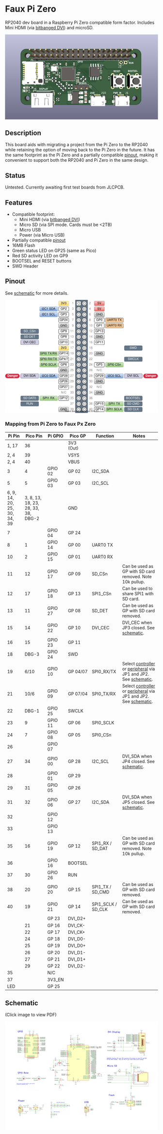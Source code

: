 # Faux Pi Zero

RP2040 dev board in a Raspberry Pi Zero compatible form factor.  Includes Mini HDMI (via [bitbanged DVI](https://github.com/Wren6991/PicoDVI)) and microSD.

[![](docs/assets/render.jpg)](docs/assets/render.jpg)

## Description

This board aids with migrating a project from the Pi Zero to the RP2040 while retaining the option of moving back to the Pi Zero in the future.  It has the same footprint as the Pi Zero and a partially compatible [pinout](#pinout), making it convenient to support both the RP2040 and Pi Zero in the same design.

## Status

Untested.  Currently awaiting first test boards from JLCPCB.

## Features

* Compatible footprint:
  * Mini HDMI (via [bitbanged DVI](https://github.com/Wren6991/PicoDVI))
  * Micro SD (via SPI mode.  Cards must be <2TB)
  * Micro USB
  * Power (via Micro USB)
* Partially compatible [pinout](#pinout)
* 16MB Flash
* Green status LED on GP25 (same as Pico)
* Red SD activity LED on GP9
* BOOTSEL and RESET buttons
* SWD Header

## Pinout

See [schematic](#schematic) for more details.

[![](docs/assets/pinout.drawio.svg)](docs/assets/pinout.drawio.svg)

### Mapping from Pi Zero to Faux Px Zero

Pi Pin | Pico Pin | Pi GPIO | Pico GP | Function | Notes
-|-|-|-|-|-
1, 17 | 36 |  | 3V3 (Out) |  |
2, 4 | 39 |  | VSYS |  |
2, 4 | 40 |  | VBUS |  |
3 | 4 | GPIO 02 | GP 02 | I2C_SDA |
5 | 5 | GPIO 03 | GP 03 | I2C_SCL |
6, 9, 14, 20, 25, 30, 34, 39 | 3, 8, 13, 18, 23, 28, 33, 38, DBG-2 |  | GND |  |
7 |  | GPIO 04 | GP 24 |  |
8 | 1 | GPIO 14 | GP 00 | UART0 TX |
10 | 2 | GPIO 15 | GP 01 | UART0 RX |
11 | 12 | GPIO 17 | GP 09 | SD_CSn | Can be used as GP with SD card removed.  Note 10k pullup.
12 | 17 | GPIO 18 | GP 13 | SPI1_CSn | Can be used to share SPI1 with SD card.
13 | 11 | GPIO 27 | GP 08 | SD_DET | Can be used as GP with SD card removed.
15 | 14 | GPIO 22 | GP 10 | DVI_CEC | DVI_CEC when JP3 closed.  See [schematic](#schematic).
16 | 15 | GPIO 23 | GP 11 |  |
18 | DBG-3 | GPIO 24 | SWD |  |
19 | 6/10 | GPIO 10 | GP 04/07 | SPI0_RX/TX | Select [controller](https://www.oshwa.org/a-resolution-to-redefine-spi-signal-names/) or [peripheral](https://www.oshwa.org/a-resolution-to-redefine-spi-signal-names/) via JP1 and JP2.  See [schematic](#schematic).
21 | 10/6 | GPIO 09 | GP 07/04 | SPI0_TX/RX | Select [controller](https://www.oshwa.org/a-resolution-to-redefine-spi-signal-names/) or [peripheral](https://www.oshwa.org/a-resolution-to-redefine-spi-signal-names/) via JP1 and JP2.  See [schematic](#schematic).
22 | DBG-1 | GPIO 25 | SWCLK |  |
23 | 9 | GPIO 11 | GP 06 | SPI0_SCLK |
24 | 7 | GPIO 08 | GP 05 | SPI0_CSn |
26 |  | GPIO 07 |  |  |
27 | 34 | GPIO 00 | GP 28 | I2C_SCL | DVI_SDA when JP4 closed.  See [schematic](#schematic).
28 |  | GPIO 01 | GP 29 |  |
29 | 31 | GPIO 05 | GP 26 |  |
31 | 32 | GPIO 06 | GP 27 | I2C_SDA | DVI_SDA when JP5 closed.  See [schematic](#schematic).
32 |  | GPIO 12 |  |  |
33 |  | GPIO 13 |  |  |
35 | 16 | GPIO 19 | GP 12 | SPI1_RX / SD_DAT | Can be used as GP with SD card removed.  Note 10k pullup.
36 |  | GPIO 16 | BOOTSEL |  |
37 | 30 | GPIO 26 | RUN |  |
38 | 20 | GPIO 20 | GP 15 | SPI1_TX / SD_CMD | Can be used as GP with SD card removed.
40 | 19 | GPIO 21 | GP 14 | SPI1_SCLK / SD_CLK | Can be used as GP with SD card removed.
   |    |    | GP 23 | DVI_D2+ |
   |    | 21 | GP 16 | DVI_CK- |
   |    | 22 | GP 17 | DVI_CK+ |
   |    | 24 | GP 18 | DVI_D0- |
   |    | 25 | GP 19 | DVI_D0+ |
   |    | 26 | GP 20 | DVI_D1- |
   |    | 27 | GP 21 | DVI_D1+ |
   |    | 29 | GP 22 | DVI_D2- |
   | 35 |  | N/C |  |
   | 37 |  | 3V3_EN |  |
   | LED |  | GP 25 |  |

## Schematic

(Click image to view PDF)

[![](docs/assets/schematic.png)](docs/assets/schematic.pdf)
